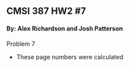 ## CMSI 387 HW2 #7
#### By: Alex Richardson and Josh Patterson

Problem 7
- These page numbers were calculated
